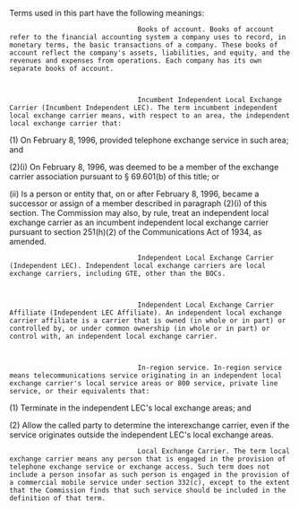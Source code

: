 Terms used in this part have the following meanings:



                                    Books of account. Books of account refer to the financial accounting system a company uses to record, in monetary terms, the basic transactions of a company. These books of account reflect the company's assets, liabilities, and equity, and the revenues and expenses from operations. Each company has its own separate books of account.



                                    Incumbent Independent Local Exchange Carrier (Incumbent Independent LEC). The term incumbent independent local exchange carrier means, with respect to an area, the independent local exchange carrier that:

(1) On February 8, 1996, provided telephone exchange service in such area; and

(2)(i) On February 8, 1996, was deemed to be a member of the exchange carrier association pursuant to § 69.601(b) of this title; or

(ii) Is a person or entity that, on or after February 8, 1996, became a successor or assign of a member described in paragraph (2)(i) of this section. The Commission may also, by rule, treat an independent local exchange carrier as an incumbent independent local exchange carrier pursuant to section 251(h)(2) of the Communications Act of 1934, as amended.



                                    Independent Local Exchange Carrier (Independent LEC). Independent local exchange carriers are local exchange carriers, including GTE, other than the BOCs.



                                    Independent Local Exchange Carrier Affiliate (Independent LEC Affiliate). An independent local exchange carrier affiliate is a carrier that is owned (in whole or in part) or controlled by, or under common ownership (in whole or in part) or control with, an independent local exchange carrier.



                                    In-region service. In-region service means telecommunications service originating in an independent local exchange carrier's local service areas or 800 service, private line service, or their equivalents that:

(1) Terminate in the independent LEC's local exchange areas; and

(2) Allow the called party to determine the interexchange carrier, even if the service originates outside the independent LEC's local exchange areas.



                                    Local Exchange Carrier. The term local exchange carrier means any person that is engaged in the provision of telephone exchange service or exchange access. Such term does not include a person insofar as such person is engaged in the provision of a commercial mobile service under section 332(c), except to the extent that the Commission finds that such service should be included in the definition of that term.

